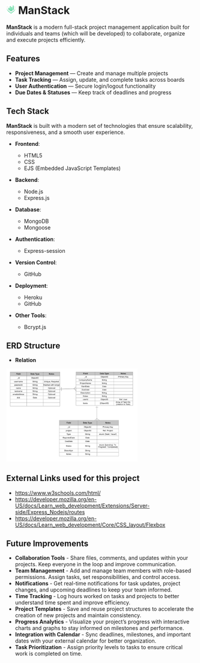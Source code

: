 

# <img src="public/images/logo.png" alt="ManStack Logo" width="25"/> ManStack
**ManStack** is a modern full-stack project management application built for individuals and teams (which will be developed) to collaborate, organize and execute projects efficiently.

## Features
- **Project Management** — Create and manage multiple projects
- **Task Tracking** — Assign, update, and complete tasks across boards
- **User Authentication** — Secure login/logout functionality
- **Due Dates & Statuses** — Keep track of deadlines and progress

## Tech Stack

**ManStack** is built with a modern set of technologies that ensure scalability, responsiveness, and a smooth user experience.

- **Frontend**:
  - HTML5
  - CSS
  - EJS (Embedded JavaScript Templates)

- **Backend**:
  - Node.js
  - Express.js

- **Database**:
  - MongoDB
  - Mongoose

- **Authentication**:
    - Express-session

- **Version Control**:
  - GitHub

- **Deployment**:
  - Heroku
  - GitHub

- **Other Tools**:
  - Bcrypt.js


## ERD Structure

- **Relation** <br>
<img src="public/images/relation.png" alt="ManStack Logo" width="350"/>



## External Links used for this project
- https://www.w3schools.com/html/
- https://developer.mozilla.org/en-US/docs/Learn_web_development/Extensions/Server-side/Express_Nodejs/routes
- https://developer.mozilla.org/en-US/docs/Learn_web_development/Core/CSS_layout/Flexbox


## Future Improvements
- **Collaboration Tools** - Share files, comments, and updates within your projects. Keep everyone in the loop and improve communication.
- **Team Management** - Add and manage team members with role-based permissions. Assign tasks, set responsibilities, and control access.
- **Notifications** - Get real-time notifications for task updates, project changes, and upcoming deadlines to keep your team informed.
- **Time Tracking** - Log hours worked on tasks and projects to better understand time spent and improve efficiency.
- **Project Templates** - Save and reuse project structures to accelerate the creation of new projects and maintain consistency.
- **Progress Analytics** - Visualize your project’s progress with interactive charts and graphs to stay informed on milestones and performance.
- **Integration with Calendar** - Sync deadlines, milestones, and important dates with your external calendar for better organization.
- **Task Prioritization** - Assign priority levels to tasks to ensure critical work is completed on time.



